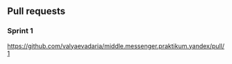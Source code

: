 ## Pull requests

### Sprint 1

https://github.com/valyaevadaria/middle.messenger.praktikum.yandex/pull/1
